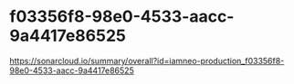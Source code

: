 # f03356f8-98e0-4533-aacc-9a4417e86525
https://sonarcloud.io/summary/overall?id=iamneo-production_f03356f8-98e0-4533-aacc-9a4417e86525
